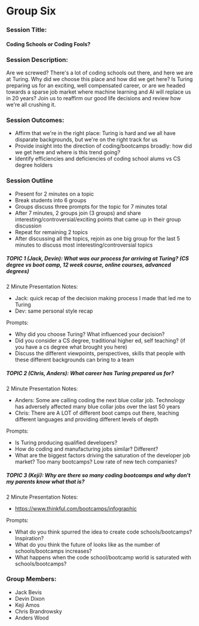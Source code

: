 # Group Six

### Session Title: 
#### Coding Schools or Coding Fools?

### Session Description:
Are we screwed? There's a lot of coding schools out there, and here we are at Turing. Why did we choose this place and how did we get here? Is Turing preparing us for an exciting, well compensated career, or are we headed towards a sparse job market where machine learning and AI will replace us in 20 years? Join us to reaffirm our good life decisions and review how we're all crushing it. 

### Session Outcomes: 
* Affirm that we're in the right place: Turing is hard and we all have disparate backgrounds, but we're on the right track for us
* Provide insight into the direction of coding/bootcamps broadly: how did we get here and where is this trend going?
* Identify efficiencies and deficiencies of coding school alums vs CS degree holders

### Session Outline
* Present for 2 minutes on a topic
* Break students into 6 groups
* Groups discuss three prompts for the topic for 7 minutes total
* After 7 minutes, 2 groups join (3 groups) and share interesting/controversial/exciting points that came up in their group discussion
* Repeat for remaining 2 topics
* After discussing all the topics, rejoin as one big group for the last 5 minutes to discuss most interesting/controversial topics 

##### TOPIC 1 (Jack, Devin): What was our process for arriving at Turing? (CS degree vs boot camp, 12 week course, online courses, advanced degrees)
2 Minute Presentation Notes:
* Jack: quick recap of the decision making process I made that led me to Turing
* Dev: same personal style recap

Prompts:
* Why did you choose Turing? What influenced your decision?
* Did you consider a CS degree, traditional higher ed, self teaching? (if you have a cs degree what brought you here)
* Discuss the different viewpoints, perspectives, skills that people with these different backgrounds can bring to a team

##### TOPIC 2 (Chris, Anders): What career has Turing prepared us for?
2 Minute Presentation Notes:
* Anders: Some are calling coding the next blue collar job. Technology has adversely affected many blue collar jobs over the last 50 years
* Chris: There are A LOT of different boot camps out there, teaching different languages and providing different levels of depth 

Prompts:
* Is Turing producing qualified developers?
* How do coding and manufacturing jobs similar? Different?
* What are the biggest factors driving the saturation of the developer job market? Too many bootcamps? Low rate of new tech companies? 

##### TOPIC 3 (Keji): Why are there so many coding bootcamps and why don't my parents know what that is?
2 Minute Presentation Notes:
* https://www.thinkful.com/bootcamps/infographic
 
Prompts:
* What do you think spurred the idea to create code schools/bootcamps? Inspiration?
* What do you think the future of looks like as the number of schools/bootcamps increases?
* What happens when the code school/bootcamp world is saturated with schools/bootcamps?

### Group Members:
* Jack Bevis
* Devin Dixon
* Keji Amos
* Chris Brandrowsky
* Anders Wood
